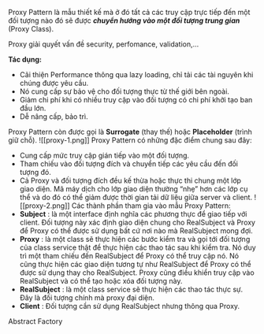 Proxy Pattern là mẫu thiết kế mà ở đó tất cả các truy cập trực tiếp đến một đối tượng nào đó sẽ được _**chuyển hướng vào một đối tượng trung gian**_ (Proxy Class).

Proxy giải quyết vấn đề security, perfomance, validation,…

**Tác dụng:**
- Cãi thiện Performance thông qua lazy loading, chỉ tải các tài nguyên khi chúng được yêu cầu.
- Nó cung cấp sự bảo vệ cho đối tượng thực từ thế giới bên ngoài.
- Giảm chi phí khi có nhiều truy cập vào đối tượng có chi phí khởi tạo ban đầu lớn.
- Dễ nâng cấp, bảo trì.

Proxy Pattern còn được gọi là **Surrogate** (thay thế) hoặc **Placeholder** (trình giữ chỗ).
![[proxy-1.png]]
Proxy Pattern có những đặc điểm chung sau đây:
- Cung cấp mức truy cập gián tiếp vào một đối tượng.
- Tham chiếu vào đối tượng đích và chuyển tiếp các yêu cầu đến đối tượng đó.
- Cả Proxy và đối tượng đích đều kế thừa hoặc thực thi chung một lớp giao diện. Mã máy dịch cho lớp giao diện thường “nhẹ” hơn các lớp cụ thể và do đó có thể giảm được thời gian tải dữ liệu giữa server và client.
![[proxy-2.png]]
Các thành phần tham gia vào mẫu Proxy Pattern:
- **Subject** : là một interface định nghĩa các phương thực để giao tiếp với client. Đối tượng này xác định giao diện chung cho RealSubject và Proxy để Proxy có thể được sử dụng bất cứ nơi nào mà RealSubject mong đợi.
- **Proxy** : là một class sẽ thực hiện các bước kiểm tra và gọi tới đối tượng của class service thật để thực hiện các thao tác sau khi kiểm tra. Nó duy trì một tham chiếu đến RealSubject để Proxy có thể truy cập nó. Nó cũng thực hiện các giao diện tương tự như RealSubject để Proxy có thể được sử dụng thay cho RealSubject. Proxy cũng điều khiển truy cập vào RealSubject và có thể tạo hoặc xóa đối tượng này.
- **RealSubject** : là một class service sẽ thực hiện các thao tác thực sự. Đây là đối tượng chính mà proxy đại diện.
- **Client** : Đối tượng cần sử dụng RealSubject nhưng thông qua Proxy.

Abstract Factory